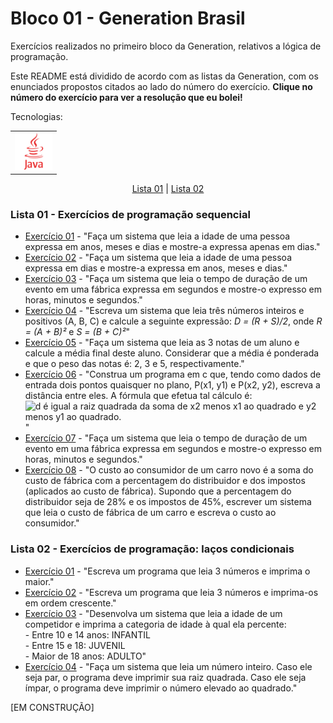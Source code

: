 <h1>Bloco 01 - Generation Brasil</h1>
<p>Exercícios realizados no primeiro bloco da Generation, relativos a lógica de programação.</p>
<p>Este README está dividido de acordo com as listas da Generation, com os enunciados propostos citados ao lado do
    número do exercício. <strong>Clique no número do exercício para ver a resolução que eu bolei!</strong></p>

<div align="left">
	<p>Tecnologias:</p>
	<table>
			<tr>
					<td><img width="60px"
									src="https://raw.githubusercontent.com/devicons/devicon/9f4f5cdb393299a81125eb5127929ea7bfe42889/icons/java/java-plain-wordmark.svg"
									alt="Java"></td>
			</tr>
	</table>
</div>
	
<div align="center">
	<p><a href="#lista01">Lista 01</a> | <a href="#lista02">Lista 02</a></p>
</div>

<div>
    <h3 id="lista01">Lista 01 - Exercícios de programação sequencial</h3>
    <ul>
        <li>
            <a
                href="https://github.com/anaolisilva/Bloco01-Generation/blob/main/01-Java_ExerciciosSequenciais/Ex01.java">Exercício
                01</a> - "Faça um sistema que leia a idade de uma pessoa expressa em anos, meses e dias e mostre-a
            expressa apenas em dias."
        </li>
        <li>
            <a
                href="https://github.com/anaolisilva/Bloco01-Generation/blob/main/01-Java_ExerciciosSequenciais/Ex02.java">Exercício
                02</a> - "Faça um sistema que leia a idade de uma pessoa expressa em dias e mostre-a expressa em anos,
            meses e dias."
        </li>
        <li>
            <a
                href="https://github.com/anaolisilva/Bloco01-Generation/blob/main/01-Java_ExerciciosSequenciais/Ex03.java">Exercício
                03</a> - "Faça um sistema que leia o tempo de duração de um evento em uma fábrica expressa em segundos e
            mostre-o expresso em horas, minutos e segundos."
        </li>
        <li>
            <a
                href="https://github.com/anaolisilva/Bloco01-Generation/blob/main/01-Java_ExerciciosSequenciais/Ex04.java">Exercício
                04</a> - "Escreva um sistema que leia três números inteiros e positivos (A, B, C) e calcule a seguinte
            expressão:
            <em>D = (R + S)/2</em>, onde <em>R = (A + B)²</em> e <em>S = (B + C)²</em>"
        </li>
        <li>
            <a
                href="https://github.com/anaolisilva/Bloco01-Generation/blob/main/01-Java_ExerciciosSequenciais/Ex05.java">Exercício
                05</a> - "Faça um sistema que leia as 3 notas de um aluno e calcule a média final deste aluno.
            Considerar que a média é ponderada e que o peso das notas é: 2, 3 e 5, respectivamente."
        </li>
        <li>
            <a
                href="https://github.com/anaolisilva/Bloco01-Generation/blob/main/01-Java_ExerciciosSequenciais/Ex06.java">Exercício
                06</a> - "Construa um programa em c que, tendo como dados de entrada dois pontos quaisquer no plano,
            P(x1, y1) e P(x2, y2), escreva a distância entre eles. A fórmula que efetua tal cálculo é:
            <img width="200px"
                src="http://1.bp.blogspot.com/-PQIs7TBdEag/T3PH5meSa2I/AAAAAAAAABI/myd8tKtGCj0/w1200-h630-p-k-no-nu/formula+distancia+entre+dois+pontos.jpg"
                alt="d é igual a raiz quadrada da soma de x2 menos x1 ao quadrado e y2 menos y1 ao quadrado.">"
        </li>
        <li>
            <a
                href="https://github.com/anaolisilva/Bloco01-Generation/blob/main/01-Java_ExerciciosSequenciais/Ex07.java">Exercício
                07</a> - "Faça um sistema que leia o tempo de duração de um evento em uma fábrica expressa em segundos e
            mostre-o expresso em horas, minutos e segundos."
        </li>
        <li>
            <a
                href="https://github.com/anaolisilva/Bloco01-Generation/blob/main/01-Java_ExerciciosSequenciais/Ex08.java">Exercício
                08</a> - "O custo ao consumidor de um carro novo é a soma do custo de fábrica com a percentagem do
            distribuidor e dos impostos (aplicados ao custo de fábrica). Supondo que a percentagem do distribuidor seja
            de 28% e os impostos de 45%, escrever um sistema que leia o custo de fábrica de um carro e escreva o custo
            ao consumidor."
        </li>
        <ul>
        </ul>
</div>
<div>
    <h3 id="lista02">Lista 02 - Exercícios de programação: laços condicionais</h3>
    <ul>
        <li>
            <a
                href="https://github.com/anaolisilva/Bloco01-Generation/blob/main/02-Java_Condicionais/src/lista02/Ex01.java">Exercício
                01</a> - "Escreva um programa que leia 3 números e imprima o maior."
        </li>
        <li>
            <a
                href="https://github.com/anaolisilva/Bloco01-Generation/blob/main/02-Java_Condicionais/src/lista02/Ex02.java">Exercício
                02</a> - "Escreva um programa que leia 3 números e imprima-os em ordem crescente."
        </li>
        <li>
            <a
                href="https://github.com/anaolisilva/Bloco01-Generation/blob/main/02-Java_Condicionais/src/lista02/Ex03.java">Exercício
                03</a> - "Desenvolva um sistema que leia a idade de um competidor e imprima a categoria de idade à qual
            ela percente: <br>
            - Entre 10 e 14 anos: INFANTIL <br>
            - Entre 15 e 18: JUVENIL<br>
            - Maior de 18 anos: ADULTO"
        </li>
        <li>
            <a
                href="https://github.com/anaolisilva/Bloco01-Generation/blob/main/02-Java_Condicionais/src/lista02/Ex04.java">Exercício
                04</a> - "Faça um sistema que leia um número inteiro. Caso ele seja par, o programa deve imprimir sua
            raiz quadrada. Caso ele seja ímpar, o programa deve imprimir o número elevado ao quadrado."
        </li>
        <ul>
</div>
			
<div>[EM CONSTRUÇÃO]</div>
